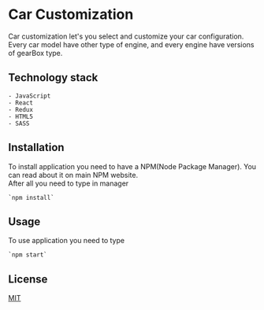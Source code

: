 # Car Customization

Car customization let's you select and customize your car configuration. <br/>
Every car model have other type of engine, and every engine have versions of gearBox type.


## Technology stack
    - JavaScript
    - React
    - Redux
    - HTML5
    - SASS


## Installation

To install application you need to have a NPM(Node Package Manager). You can read about it on main NPM website.<br/>
After all you need to type in manager

```GIT
`npm install`
```

## Usage
To use application you need to type

```GIT
`npm start`
```

## License
[MIT](https://choosealicense.com/licenses/mit/)

